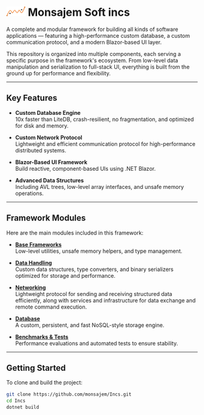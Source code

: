 # <img src="https://github.com/monsajem/Logo_files/blob/master/MonsajemLogo.png" width="50" height="25"> Monsajem Soft incs

A complete and modular framework for building all kinds of software applications — featuring a high-performance custom database, a custom communication protocol, and a modern Blazor-based UI layer.

This repository is organized into multiple components, each serving a specific purpose in the framework's ecosystem. From low-level data manipulation and serialization to full-stack UI, everything is built from the ground up for performance and flexibility.

---

## Key Features

- **Custom Database Engine**  
  10x faster than LiteDB, crash-resilient, no fragmentation, and optimized for disk and memory.

- **Custom Network Protocol**  
  Lightweight and efficient communication protocol for high-performance distributed systems.

- **Blazor-Based UI Framework**  
  Build reactive, component-based UIs using .NET Blazor.

- **Advanced Data Structures**  
  Including AVL trees, low-level array interfaces, and unsafe memory operations.

---

## Framework Modules

Here are the main modules included in this framework:

- **[Base Frameworks](./Monsajem_incs/BasicFrameWorks)**  
  Low-level utilities, unsafe memory helpers, and type management.

- **[Data Handling](./Monsajem_incs/BasicFrameWorks/Datawork)**  
  Custom data structures, type converters, and binary serializers optimized for storage and performance.

- **[Networking](./Monsajem_incs/BasicFrameWorks/Network)**  
  Lightweight protocol for sending and receiving structured data efficiently, along with services and infrastructure for data exchange and remote command execution.

- **[Database](./Monsajem_incs/BasicFrameWorks/Datawork/Database)**  
  A custom, persistent, and fast NoSQL-style storage engine.

- **[Benchmarks & Tests](./Tests)**  
  Performance evaluations and automated tests to ensure stability.

---

## Getting Started

To clone and build the project:

```bash
git clone https://github.com/monsajem/Incs.git
cd Incs
dotnet build
